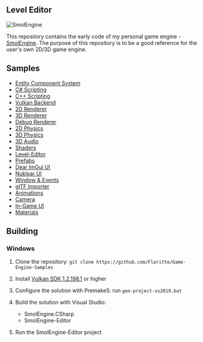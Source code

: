 ## Level Editor
![SmolEngine](https://i.imgur.com/PAg7PMr.png)

This repository contains the early code of my personal game engine - [SmolEngine](https://github.com/Floritte/SmolEngine-SDK). The purpose of this repository is to be a good reference for the user's own 2D/3D game engine.

## Samples
- [Entity Component System](https://github.com/Floritte/Game-Engine-Samples/tree/main/smolengine/src/ECS)
- [C# Scripting](https://github.com/Floritte/Game-Engine-Samples/tree/main/smolengine/src/Scripting/CSharp)
- [C++ Scripting](https://github.com/Floritte/Game-Engine-Samples/tree/main/smolengine/src/Scripting/CPP)
- [Vulkan Backend](https://github.com/Floritte/Game-Engine-Samples/tree/main/smolengine.graphics/src/Backends/Vulkan)
- [2D Renderer](https://github.com/Floritte/Game-Engine-Samples/blob/main/smolengine.graphics/src/Renderer/Renderer2D.cpp)
- [3D Renderer](https://github.com/Floritte/Game-Engine-Samples/blob/main/smolengine.graphics/src/Renderer/RendererDeferred.cpp)
- [Debug Renderer](https://github.com/Floritte/Game-Engine-Samples/blob/main/smolengine.graphics/src/Renderer/RendererDebug.cpp)
- [2D Physics](https://github.com/Floritte/Game-Engine-Samples/tree/main/smolengine/src/Physics/Box2D)
- [3D Physics](https://github.com/Floritte/Game-Engine-Samples/tree/main/smolengine/src/Physics/Bullet3)
- [3D Audio](https://github.com/Floritte/Game-Engine-Samples/tree/main/smolengine/src/Audio)
- [Shaders](https://github.com/Floritte/Game-Engine-Samples/tree/main/resources/Shaders)
- [Level-Editor](https://github.com/Floritte/Game-Engine-Samples/tree/main/smolengine.editor/src)
- [Prefabs](https://github.com/Floritte/Game-Engine-Samples/blob/main/smolengine/src/ECS/Prefab.cpp)
- [Dear ImGui UI](https://github.com/Floritte/Game-Engine-Samples/blob/main/smolengine.graphics/src/Backends/Vulkan/GUI/ImGuiVulkanImpl.cpp)
- [Nuklear UI](https://github.com/Floritte/Game-Engine-Samples/blob/main/smolengine.graphics/src/Backends/Vulkan/GUI/NuklearVulkanImpl.cpp)
- [Window & Events](https://github.com/Floritte/Game-Engine-Samples/tree/main/smolengine.graphics/src/Window)
- [glTF Importer](https://github.com/Floritte/Game-Engine-Samples/blob/main/smolengine.graphics/src/Import/glTFImporter.cpp)
- [Animations](https://github.com/Floritte/Game-Engine-Samples/tree/main/smolengine.graphics/src/Animation)
- [Camera](https://github.com/Floritte/Game-Engine-Samples/tree/main/smolengine.graphics/src/Camera)
- [In-Game UI](https://github.com/Floritte/Game-Engine-Samples/tree/main/smolengine.graphics/src/GUI)
- [Materials](https://github.com/Floritte/Game-Engine-Samples/tree/main/smolengine.graphics/src/Materials)

## Building
### Windows

1. Clone the repository: ```git clone https://github.com/Floritte/Game-Engine-Samples```
2. Install [Vulkan SDK 1.2.198.1](https://vulkan.lunarg.com/sdk/home#windows) or higher
3. Configure the solution with Premake5: run `gen-project-vs2019.bat`
4. Build the solution with Visual Studio: 
   - SmolEngine.CSharp
   - SmolEngine-Editor
   
5. Run the SmolEngine-Editor project
